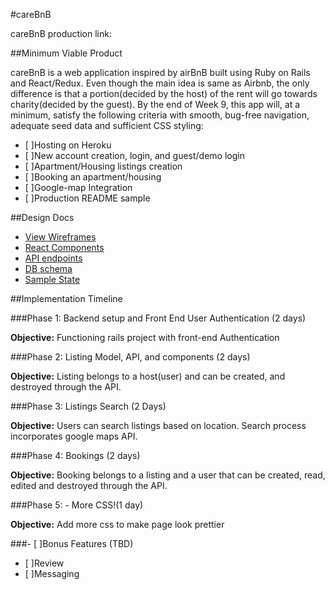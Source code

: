 #careBnB

careBnB production link:

##Minimum Viable Product

careBnB is a web application inspired by airBnB built using Ruby on Rails and React/Redux. Even though the main idea is same as Airbnb, the only difference is that a portion(decided by the host) of the rent will go towards charity(decided by the guest). By the end of Week 9, this app will, at a minimum, satisfy the following criteria with smooth, bug-free navigation, adequate seed data and sufficient CSS styling:

 - [ ]Hosting on Heroku
 - [ ]New account creation, login, and guest/demo login
 - [ ]Apartment/Housing listings creation
 - [ ]Booking an apartment/housing
 - [ ]Google-map Integration
 - [ ]Production README sample

##Design Docs

* [View Wireframes][wireframes]
* [React Components][components]
* [API endpoints][api-endpoints]
* [DB schema][schema]
* [Sample State][sample-state]

[wireframes]: docs/wireframes
[components]: docs/component-hierarchy.md
[sample-state]: docs/sample-state.md
[api-endpoints]: docs/api-endpoints.md
[schema]: docs/schema.md

##Implementation Timeline

###Phase 1: Backend setup and Front End User Authentication (2 days)

**Objective:** Functioning rails project with front-end Authentication

###Phase 2: Listing Model, API, and components (2 days)

**Objective:** Listing belongs to a host(user) and can be created, and destroyed through the API.

###Phase 3: Listings Search (2 Days)

**Objective:** Users can search listings based on location. Search process incorporates google maps API.

###Phase 4: Bookings (2 days)

**Objective:** Booking belongs to a listing and a user that can be created, read, edited and destroyed through the API.

###Phase 5: - More CSS!(1 day)

**Objective:** Add more css to make page look prettier

###- [ ]Bonus Features (TBD)

- [ ]Review
- [ ]Messaging
